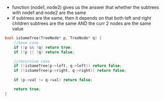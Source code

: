 - function (node1, node2) gives us the answer that whether the subtrees with node1 and node2 are the same
- if subtrees are the same, then it depends on that both left and right children subtrees are the same AND the curr 2 nodes are the same value

```cpp
bool isSameTree(TreeNode* p, TreeNode* q) {
    //base case 
    if (!p && !q) return true;
    if (!p || !q) return false;

    //recursive case
    if (!isSameTree(p->left, q->left)) return false;
    if (!isSameTree(p->right, q->right)) return false;
    
    if (p->val != q->val) return false;

    return true;
}
```
